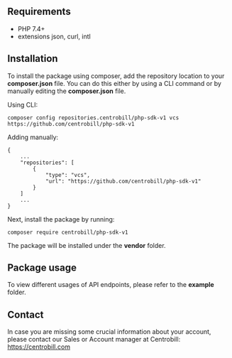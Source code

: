 ## Requirements
- PHP 7.4+
- extensions json, curl, intl

## Installation

To install the package using composer, add the repository location to your **composer.json** file. You can do this either by using a CLI command or by manually editing the **composer.json** file.

Using CLI:

    composer config repositories.centrobill/php-sdk-v1 vcs https://github.com/centrobill/php-sdk-v1

Adding manually:

    {
        ...
        "repositories": [
            {
                "type": "vcs",
                "url": "https://github.com/centrobill/php-sdk-v1"
            }
        ]
        ...
    }

Next, install the package by running:

    composer require centrobill/php-sdk-v1

The package will be installed under the **vendor** folder.


## Package usage

To view different usages of API endpoints, please refer to the **example** folder.

## Contact
In case you are missing some crucial information about your account, please contact our Sales or Account manager at Centrobill:
https://centrobill.com